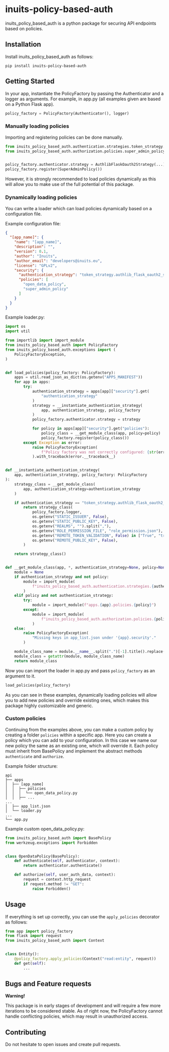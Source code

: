 # inuits-policy-based-auth
inuits_policy_based_auth is a python package for securing API endpoints based on policies.

## Installation
Install inuits_policy_based_auth as follows:
```
pip install inuits-policy-based-auth
```

## Getting Started
In your app, instantiate the PolicyFactory by passing the Authenticator and a logger as arguments. For example, in app.py (all examples given are based on a Python Flask app).
```python
policy_factory = PolicyFactory(Authenticator(), logger)
```
### Manually loading policies
Importing and registering policies can be done manually.
```python
from inuits_policy_based_auth.authentication.strategies.token_strategy.authlib_flask_oauth2_strategy import AuthlibFlaskOauth2Strategy
from inuits_policy_based_auth.authorization.policies.super_admin_policy import SuperAdminPolicy


policy_factory.authenticator.strategy = AuthlibFlaskOauth2Strategy(...)
policy_factory.register(SuperAdminPolicy())
```
However, it is strongly recommended to load policies dynamically as this will allow you to make use of the full potential of this package.

### Dynamically loading policies
You can write a loader which can load policies dynamically based on a configuration file.

Example configuration file:
```json
{
  "[app_name]": {
    "name": "[app_name]",
    "description": "",
    "version": 0.1,
    "author": "Inuits",
    "author_email": "developers@inuits.eu",
    "license": "GPLv2",
    "security": {
      "authentication_strategy": "token_strategy.authlib_flask_oauth2_strategy",
      "policies": [
        "open_data_policy",
        "super_admin_policy"
      ]
    }
  }
}
```

Example loader.py:
```python
import os
import util

from importlib import import_module
from inuits_policy_based_auth import PolicyFactory
from inuits_policy_based_auth.exceptions import (
    PolicyFactoryException,
)


def load_policies(policy_factory: PolicyFactory):
    apps = util.read_json_as_dict(os.getenv("APPS_MANIFEST"))
    for app in apps:
        try:
            authentication_strategy = apps[app]["security"].get(
                "authentication_strategy"
            )
            strategy = __instantiate_authentication_strategy(
                app, authentication_strategy, policy_factory
            )
            policy_factory.authenticator.strategy = strategy

            for policy in apps[app]["security"].get("policies"):
                policy_class = __get_module_class(app, policy=policy)
                policy_factory.register(policy_class())
        except Exception as error:
            raise PolicyFactoryException(
                f"Policy factory was not correctly configured: {str(error)}"
            ).with_traceback(error.__traceback__)


def __instantiate_authentication_strategy(
    app, authentication_strategy, policy_factory: PolicyFactory
):
    strategy_class = __get_module_class(
        app, authentication_strategy=authentication_strategy
    )

    if authentication_strategy == "token_strategy.authlib_flask_oauth2_strategy":
        return strategy_class(
            policy_factory.logger,
            os.getenv("STATIC_ISSUER", False),
            os.getenv("STATIC_PUBLIC_KEY", False),
            os.getenv("REALMS", "").split(","),
            os.getenv("ROLE_PERMISSION_FILE", "role_permission.json"),
            os.getenv("REMOTE_TOKEN_VALIDATION", False) in ["True", "true", True],
            os.getenv("REMOTE_PUBLIC_KEY", False),
        )

    return strategy_class()


def __get_module_class(app, *, authentication_strategy=None, policy=None):
    module = None
    if authentication_strategy and not policy:
        module = import_module(
            f"inuits_policy_based_auth.authentication.strategies.{authentication_strategy}"
        )
    elif policy and not authentication_strategy:
        try:
            module = import_module(f"apps.{app}.policies.{policy}")
        except:
            module = import_module(
                f"inuits_policy_based_auth.authorization.policies.{policy}"
            )
    else:
        raise PolicyFactoryException(
            "Missing keys in app_list.json under '{app}.security'."
        )

    module_class_name = module.__name__.split(".")[-1].title().replace("_", "")
    module_class = getattr(module, module_class_name)
    return module_class
```

Now you can import the loader in app.py and pass ```policy_factory``` as an argument to it.
```python
load_policies(policy_factory)
```
As you can see in these examples, dynamically loading policies will allow you to add new policies and override existing ones, which makes this package highly customizable and generic.

### Custom policies
Continuing from the examples above, you can make a custom policy by creating a folder ```policies``` within a specific app. Here you can create a policy which you can add to your configuration. In this case we name our new policy the same as an existing one, which will override it. Each policy must inherit from BasePolicy and implement the abstract methods ```authenticate``` and ```authorize```.

Example folder structure:
```
api
├── apps
│  ├── [app_name]
│  │  ├── policies
│  │  │  └── open_data_policy.py
│  │  ├── ...
...
│  ├── app_list.json
│  └── loader.py
...
└── app.py
```

Example custom open_data_policy.py:
```python
from inuits_policy_based_auth import BasePolicy
from werkzeug.exceptions import Forbidden


class OpenDataPolicy(BasePolicy):
    def authenticate(self, authenticator, context):
        return authenticator.authenticate()

    def authorize(self, user_auth_data, context):
        request = context.http_request
        if request.method != "GET":
            raise Forbidden()
```

## Usage
If everything is set up correctly, you can use the ```apply_policies``` decorator as follows:
```python
from app import policy_factory
from flask import request
from inuits_policy_based_auth import Context


class Entity():
    @policy_factory.apply_policies(Context("read:entity", request))
    def get(self):
        ...
```

## Bugs and Feature requests
**Warning!**

This package is in early stages of development and will require a few more iterations to be considered stable. As of right now, the PolicyFactory cannot handle conflicting policies, which may result in unauthorized access.

## Contributing
Do not hesitate to open issues and create pull requests.
